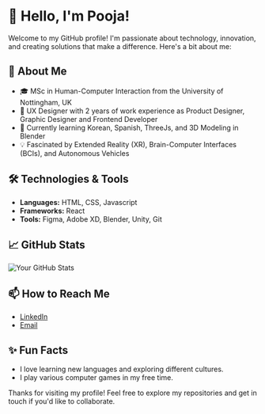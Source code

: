 # 👋 Hello, I'm Pooja!

Welcome to my GitHub profile! I'm passionate about technology, innovation, and creating solutions that make a difference. Here's a bit about me:

## 🚀 About Me
- 🎓 MSc in Human-Computer Interaction from the University of Nottingham, UK
- 💼 UX Designer with 2 years of work experience as Product Designer, Graphic Designer and Frontend Developer
- 🌱 Currently learning Korean, Spanish, ThreeJs, and 3D Modeling in Blender
- 💡 Fascinated by Extended Reality (XR), Brain-Computer Interfaces (BCIs), and Autonomous Vehicles

## 🛠️ Technologies & Tools
- **Languages:** HTML, CSS, Javascript
- **Frameworks:** React
- **Tools:** Figma, Adobe XD, Blender, Unity, Git

## 📈 GitHub Stats
![Your GitHub Stats](https://github-readme-stats.vercel.app/api?username=yourusername&show_icons=true&theme=radical)

## 📫 How to Reach Me
- [LinkedIn](https://www.linkedin.com/in/pooja-more98)
- [Email](mailto:poojamore.design@gmail.com)

## ✨ Fun Facts
- I love learning new languages and exploring different cultures.
- I play various computer games in my free time.

Thanks for visiting my profile! Feel free to explore my repositories and get in touch if you'd like to collaborate.
